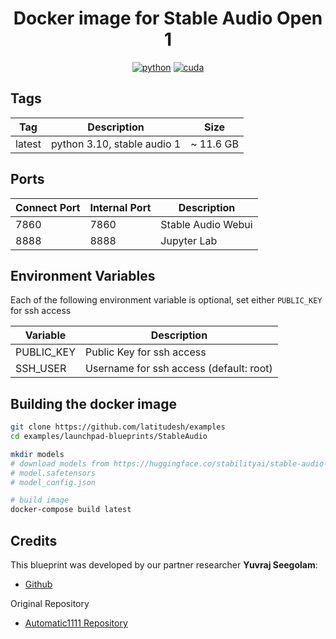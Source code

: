 <div align="center">

# Docker image for Stable Audio Open 1

[![python](https://img.shields.io/badge/python-3.10-green)](https://www.python.org/downloads/)
[![cuda](https://img.shields.io/badge/cuda-12.4-green)](https://developer.nvidia.com/cuda-downloads)

</div>

## Tags
| Tag    | Description              | Size      |
| ------ | ------------------------ | --------- |
| latest | python 3.10, stable audio 1 | ~ 11.6 GB |

## Ports

| Connect Port | Internal Port | Description |
| ------------ | ------------- | ----------- |
| 7860         | 7860          | Stable Audio Webui  |
| 8888         | 8888          | Jupyter Lab  |

## Environment Variables

Each of the following environment variable is optional, set either `PUBLIC_KEY` for ssh access

| Variable     | Description                             |
| ------------ | --------------------------------------- |
| PUBLIC_KEY   | Public Key for ssh access               |
| SSH_USER     | Username for ssh access (default: root) |

## Building the docker image
```bash
git clone https://github.com/latitudesh/examples
cd examples/launchpad-blueprints/StableAudio

mkdir models
# download models from https://huggingface.co/stabilityai/stable-audio-open-1.0/tree/main into ./models
# model.safetensors
# model_config.json

# build image
docker-compose build latest
```

## Credits

This blueprint was developed by our partner researcher **Yuvraj Seegolam**:
- [Github](https://github.com/yuvraj108c)

Original Repository
- [Automatic1111 Repository](https://github.com/yuvraj108c/Fooocus-docker)